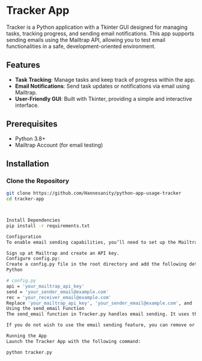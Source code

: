 # Tracker App

Tracker is a Python application with a Tkinter GUI designed for managing tasks, tracking progress, and sending email notifications. This app supports sending emails using the Mailtrap API, allowing you to test email functionalities in a safe, development-oriented environment.

## Features

- **Task Tracking**: Manage tasks and keep track of progress within the app.
- **Email Notifications**: Send task updates or notifications via email using Mailtrap.
- **User-Friendly GUI**: Built with Tkinter, providing a simple and interactive interface.

## Prerequisites

- Python 3.8+
- Mailtrap Account (for email testing)

## Installation

### Clone the Repository

```bash
git clone https://github.com/Hannesanity/python-app-usage-tracker
cd tracker-app



Install Dependencies
pip install -r requirements.txt

Configuration
To enable email sending capabilities, you’ll need to set up the Mailtrap API by providing sender and receiver email addresses and the API key.

Sign up at Mailtrap and create an API key.
Configure config.py:
Create a config.py file in the root directory and add the following details:
Python

# config.py
api = 'your_mailtrap_api_key'
send = 'your_sender_email@example.com'
rec = 'your_receiver_email@example.com'
Replace 'your_mailtrap_api_key', 'your_sender_email@example.com', and 'your_receiver_email@example.com' with your Mailtrap API key and email addresses.
Using the send_email Function
The send_email function in Tracker.py handles email sending. It uses the API key and emails configured in config.py.

If you do not wish to use the email sending feature, you can remove or comment out the send_email function in Tracker.py.

Running the App
Launch the Tracker App with the following command:

python tracker.py
